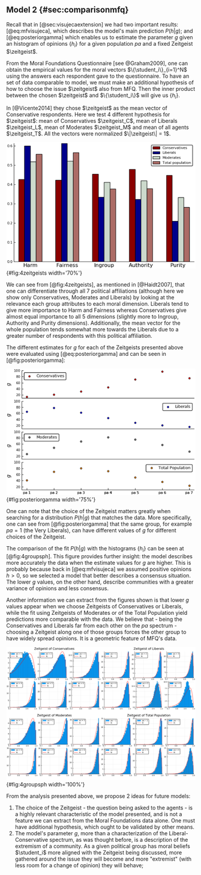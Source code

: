 
## Model 2 {#sec:comparisonmfq}
<!-- Comparison with MFQ opinions data -->

Recall that in [@sec:visujecaextension] we had two important results: [@eq:mfvisujeca], which describes the model's main prediction $P(h|g)$; and [@eq:posteriorgamma] which enables us to estimate the parameter $g$ given an histogram of opinions $\{h_i\}$ for a given population _pa_ and a fixed Zeitgeist $\zeitgeist$.

From the Moral Foundations Questionnaire [see @Graham2009], one can obtain the empirical values for the moral vectors $\{\student_i\}_{i=1}^N$ using the answers each respondent gave to the questionnaire. To have an set of data comparable to model, we must make an additional hypothesis of how to choose the issue $\zeitgeist$ also from MFQ. Then the inner product between the chosen $\zeitgeist$ and $\{\student_i\}$ will give us $\{h_i\}$.
<!-- For example, one can take the Zeitgeist as the mean value of liberals, or the mean value of conservatives, or even the sum of this two last vectors.  -->

In [@Vicente2014] they chose $\zeitgeist$ as the mean vector of Conservative respondents. Here we test 4 different hypothesis for $\zeitgeist$: mean of Conservatives $\zeitgeist_C$, mean of Liberals $\zeitgeist_L$, mean of Moderates $\zeitgeist_M$ and mean of all agents $\zeitgeist_T$. All the vectors were normalized $\|\zeitgeist\| = 1$.

![The 4 different Zeitgeist hypothesis shown for comparison. All extracted from MFQ's respondents data.](images/4zeitgeists.png){#fig:4zeitgeists width='70%'}

We can see from [@fig:4zeitgeists], as mentioned in [@Haidt2007], that one can differentiate through all $7$ political affiliations (although here we show only Conservatives, Moderates and Liberals) by looking at the relevance each group attributes to each moral dimension. Liberals tend to give more importance to Harm and Fairness whereas Conservatives give almost equal importance to all $5$ dimensions (slightly more to Ingroup, Authority and Purity dimensions). Additionally, the mean vector for the whole population tends somewhat more towards the Liberals due to a greater number of respondents with this political affiliation.

The different estimates for $g$ for each of the Zeitgeists presented above were evaluated using [@eq:posteriorgamma] and can be seen in [@fig:posteriorgamma]:

![Different posteriors for $g$ given the chosen Zeitgeist and the political affiliation of the responses $\{h\}$. Since the distributions are sharp, the error bars in the $y$-axis fall inside the markers (which are centered around the mean values)](images/posteriorgamma4zeitgeists.png){#fig:posteriorgamma width='75%'}

One can note that the choice of the Zeitgeist matters greatly when searching for a distribution $P(h|g)$ that matches the data. More specifically, one can see from [@fig:posteriorgamma] that the same group, for example $\mathit{pa} = 1$ (the Very Liberals), can have different values of $g$ for different choices of the Zeitgeist.

The comparison of the fit $P(h|g)$ with the histograms $\{h_i\}$ can be seen at [@fig:4groupsph]. This figure provides further insight: the model describes more accurately the data when the estimate values for $g$ are higher. This is probably because back in [@eq:mfvisujeca] we assumed positive opinions $h>0$, so we selected a model that better describes a consensus situation. The lower $g$ values, on the other hand, describe communities with a greater variance of opinions and less consensus.

Another information we can extract from the figures shown is that lower $g$ values appear when we choose Zeitgeists of Conservatives or Liberals, while the fit using Zeitgeists of Moderates or of the Total Population yield predictions more comparable with the data. We believe that - being the Conservatives and Liberals far from each other on the _pa_ spectrum - choosing a Zeitgeist along one of those groups forces the other group to have widely spread opinions. It is a geometric feature of MFQ's data.

<!-- Linux command: `montage -mode concatenate -geometry 1210x850 -tile 2x2 ph-*.png 4groupsph.png` -->
![The histogram of opinions $h$ for a given _pa_ group considering an specific Zeitgeist and the corresponding best fit of the model $P(h|g)$ given the data](images/4groupsph.png){#fig:4groupsph width='100%'}

From the analysis presented above, we propose $2$ ideas for future models:

1. The choice of the Zeitgeist - the question being asked to the agents - is a highly relevant characteristic of the model presented, and is not a feature we can extract from the Moral Foundations data alone. One must have additional hypothesis, which ought to be validated by other means.
2. The model's parameter $g$, more than a characterization of the Liberal-Conservative spectrum, as was thought before, is a description of the extremism of a community. As a given political group has moral beliefs $\student_i$ more aligned with the Zeitgeist being discussed, more gathered around the issue they will become and more "extremist" (with less room for a change of opinion) they will behave;


<!-- One can also note a resemblance between this model's $g$ and last model's $\gamma$. Both describe the cohesiveness of a society/community THINK MORE ABOUT THIS -->
